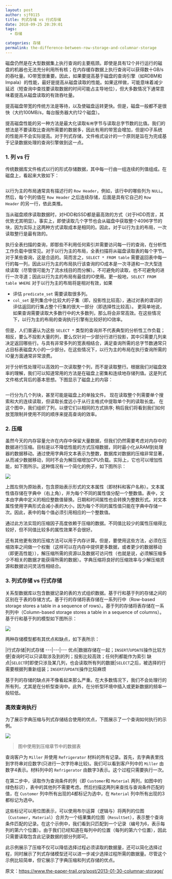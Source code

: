 ```yaml
---
layout: post
author: sjf0115
title: 列式存储 vs 行式存储
date: 2018-09-25 20:39:01
tags:
  - 存储

categories: 存储
permalink: the-difference-between-row-storage-and-columnar-storage
---
```



磁盘仍然是在大型数据集上执行查询的主要瓶颈。即使是具有12个并行运行的磁盘的机器也无法充分利用所有核；在内存缓存数据上执行查询可以获得数十GB/s的吞吐量。IO带宽很重要。因此，如果要提高基于磁盘的查询引擎（如RDBM和Impala）的性能，最好是提高从磁盘读取的性能。如果这样做，可能意味着减少延迟（短查询中查找要读取数据的时间可能占主导地位），但大多数情况下通常意味着提高从磁盘读取的有效吞吐量。

提高磁盘带宽的传统方法是等待，以及使磁盘运转更快。但是，磁盘一般都不是很快（大约100MB/s，每台服务器大约12个磁盘）。

提高磁盘性能的另一种方法是最大化读取`有用`字节与读取总字节数的比值。我们的想法是不要读取比查询所需要的数据多，因此有用的带宽会增加，但是IO子系统的性能并不会实际提高。对于列式存储，文件格式设计的一个原则是旨在为完成基于记录数据处理的查询引擎做到这一点。

### 1. 列 vs 行

传统数据库文件格式以行的形式存储数据，其中每一行由一组连续的列值组成。在磁盘上，看起来大致如下：

![]()

以行为主的布局通常具有描述行的 `Row Header`，例如，该行中的哪些列为 `NULL`。然后，每个列的值在 `Row Header` 之后连续存储，后面是具有它自己的 `Row Header` 的另一行，依此类推。

当从磁盘顺序读取数据时，对HDD和SSD都是最高效的方式（对于HDD而言，其优势尤其明显）。事实上，即使读取几个字节也会从磁盘中获取整个4096字节的块，因为实际上这两种方式读取成本是相同的。因此，对于以行为主的布局，一次读取整行是最有效的。

执行全表扫描的查询，即那些不利用任何索引并需要访问每一行的查询，在分析性工作负载中很常见。对于以行为主的布局，全表扫描将从磁盘读取表的每个字节。对于某些查询，这是合适的。简而言之，`SELECT * FROM table` 需要返回表中每一行的每一列，因此以行为主的布局执行该查询的IO成本是一次寻道和一次大型连续读取（尽管很可能为了流水线目的而分解）。不可避免的读取，也不可避免的进行一次寻道；因此以行为主的布局有最佳的IO使用。更一般地，`SELECT FROM table WHERE` 对于以行为主的布局将是相对有效，如果
- 评估 `predicate_set` 需要读取很多列。
- `col_set` 是列集合中比较大的子集（即，投影性比较高），通过对表的谓词的评估返回的行集占整个行集的很大一部分（即选择性比较高）。
更简单地说，如果查询需要读取大多数行中的大多数列，那么将会非常高效。在这些情况下，以行为主的布局的查询执行引擎有比较好的IO效率。

但是，人们普遍认为这些 `SELECT *` 类型的查询并不代表典型的分析性工作负载；相反，要么不投影大量的列，要么仅针对一少部分行进行投影，其中只需要几列来决定返回哪些行。与具有非常多列的宽表相结合，满足查询所需的总字节数通常只占目标表磁盘大小的一少部分。在这些情况下，以行为主的布局在执行查询所需的IO量方面通常非常浪费。

对于分析性处理可以高效的一次读取整个列，而不是读取整行。根据我们对磁盘效率的理解，我们可以知道常用的方法是在磁盘上密集和连续地存储列值。这是列式文件格式背后的基本思想。下图显示了磁盘上的内容：

![]()

一行分为几个列块，甚至可能是磁盘上的单独文件。 现在读取整个列需要单个搜索和大的连续读取，但读取长度远小于从行主格式中提取单个列的读取长度。 在这个图中，我们组织了列，以便它们以相同的方式排序; 稍后我们将看到我们如何放宽限制并使用不同的顺序来提高查询的效率。


### 2. 压缩

虽然今天的内存容量允许在内存中保留大量数据，但我们仍然需要考虑对内存中的数据进行压缩。目标是以不降低性能的方式压缩数据，同时最小化从RAM到处理器的数据移动。通过使用字典将文本表示为整数，数据库对数据的压缩非常显著，从而减少数据移动，同时不会为解压缩增加CPU负载。实际上，它也可以增加性能，如下图所示。这种情况有一个简化的例子，如下图所示：

![](https://github.com/sjf0115/PubLearnNotes/blob/master/image/Other/the-difference-between-row-storage-and-columnar-storage-1.png?raw=true)

上图左侧为原始表，包含原始表示形式的文本属性（即材料和客户名称）。文本属性值存储在字典中（右上角），并为每个不同的属性值分配一个整数值。表中，文本由字典中定义的相应整数值替换。日期和时间属性也会转换为整数形式。对文本属性使用字典形式会减小表的大小，因为每个不同的属性值只能在字典中存储一次。因此，表中的每个值必须引用相应的一个整数值。

通过此方法实现的压缩因子高度依赖于压缩的数据。不同值比较少的属性压缩得比较好，但不同值比较多的属性效果不会很好。

还有其他更有效的压缩方法可以用于内存计算。但是，要使用这些方法，必须在压缩效率之间做一个权衡（这样可以在内存中提供更多数据，或者更少的数据移动（即更高性能）），解压缩所需的资源以及数据可访问性（也就是说，必须解压缩多少不相关的数据才能获得所需的数据）。字典压缩将良好的压缩效率与少解压缩资源和数据访问灵活性相结合。

### 3. 列式存储 vs 行式存储

关系型数据库以包含数据记录的表的方式组织数据。基于行和基于列的存储之间的区别在于表的存储方式。基于行的存储将表存储在一系列行中（Row-based storage stores a table in a sequence of rows）。基于列的存储将表存储在一系列列中（Column-based storage stores a table in a sequence of columns）。基于行和基于列的模型如下图所示：

![](https://github.com/sjf0115/PubLearnNotes/blob/master/image/Other/the-difference-between-row-storage-and-columnar-storage-2.png?raw=true)

两种存储模型都有其优点和缺点，如下表所示：

|行式存储|列式存储
---|---|---
优点|数据存储在一起；`INSERT`/`UPDATE`操作比较方便|查询时可以只读取涉及到的列；投影比较高效；任何列都能作为索引
缺点|`SELECT`时即使只涉及某几列，也会读取所有列的数据|`SELECT`之后，被选择的行需要根据列重新组装；`INSERT`/`UPDATE`操作比较麻烦

基于列的存储的缺点并不像看起来那么严重。在大多数情况下，我们不会处理行的所有列，尤其是在分析型查询中。此外，在分析型环境中插入或更新数据的频率一般较低。

### 高效查询执行

为了展示字典压缩与列式存储结合使用的优点，下图展示了一个查询如何执行的示例。

![](https://github.com/sjf0115/PubLearnNotes/blob/master/image/Other/the-difference-between-row-storage-and-columnar-storage-3.png?raw=true)

> 图中使用到压缩章节中的数据表

查询客户为 `Miller` 并使用 `Refrigerator` 材料的所有记录。首先，去字典表里找到字符串对应数字(只进行一次字符串比较)。我们可以看到客户列中的 `Miller` 由数字4表示。材料列中的 `Refrigerator` 由数字3表示。这个过程只需要执行一次。

在第二步中，读取作为查询条件的列（即 `Customer`和 `Material` 两列，如图中的绿色标识），表中的其他列不需要考虑。然后扫描这两列来查找与查询条件匹配的值，在 `Customer` 列中所有出现的4都标记为选中，在 `Material` 列中所有出现的3都标记为选中。

这些标记可以用位图表示，可以使用布尔运算（逻辑与）将两列的位图（`Customer`，`Material`）合并为一个结果集的位图（`ResultSet`），表示整个查询条件匹配的记录。在这个示例中，我们看到只匹配到一个记录（编号为6，表示每列的第六个位置）。由于我们已经知道在每列中的位置（每列的第六个位置），因此只需要读取包含此记录数据的部分列即可。

此示例展示了压缩不仅可以降低选择过程必须读取的数据量，还可以简化选择过程，同时展示了列式存储模型还可以进一步减少选择过程所需的数据量。尽管这个示例比较简单，但它展示了字典压缩和列式存储的优点。

原文：https://www.the-paper-trail.org/post/2013-01-30-columnar-storage/

[](https://lenovopress.com/sg248086.pdf)

